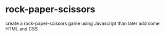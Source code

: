 # rock-paper-scissors
create a rock-paper-scissors game using Javascript than later add some HTML and CSS
